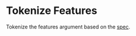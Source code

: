 # Tokenize Features

Tokenize the features argument based on the [spec](https://html.spec.whatwg.org/multipage/nav-history-apis.html#concept-window-open-features-tokenize).